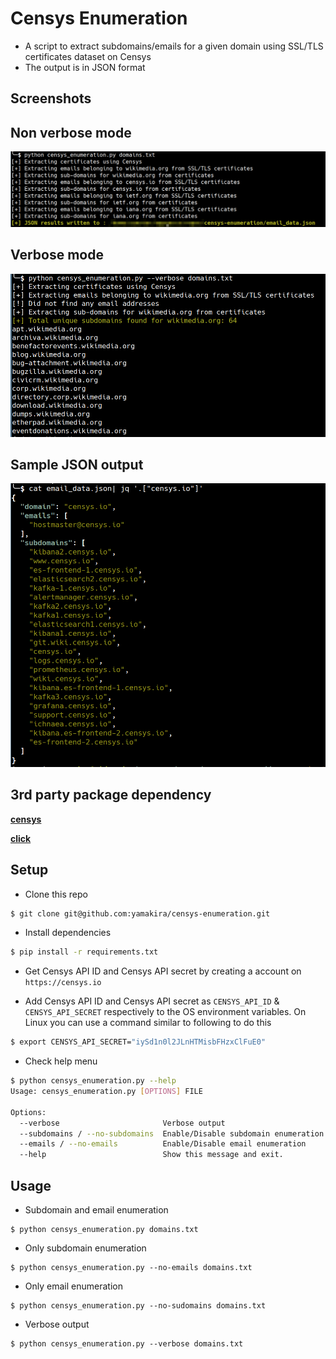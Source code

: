 # Censys Enumeration

- A script to extract subdomains/emails for a given domain using SSL/TLS certificates dataset on Censys
- The output is in JSON format

## Screenshots

## Non verbose mode
![non-verbose](imgs/non_verbose.png)


## Verbose mode
![verbose](imgs/verbose_output.png)

## Sample JSON output
![non-verbose](imgs/sample_json_output.png)
## 3rd party package dependency 

[**censys**](https://pypi.python.org/pypi/censys)

[**click**](https://pypi.python.org/pypi/click)

## Setup

- Clone this repo

```bash
$ git clone git@github.com:yamakira/censys-enumeration.git
```

- Install dependencies

```bash
$ pip install -r requirements.txt
```

- Get Censys API ID and Censys API secret by creating a account on `https://censys.io`

- Add Censys API ID and Censys API secret as  `CENSYS_API_ID` & `CENSYS_API_SECRET` respectively to the OS environment variables. On Linux you can use a command similar to following to do this

```bash
$ export CENSYS_API_SECRET="iySd1n0l2JLnHTMisbFHzxClFuE0"
```

- Check help menu


```bash
$ python censys_enumeration.py --help                                                                                                 
Usage: censys_enumeration.py [OPTIONS] FILE

Options:
  --verbose                       Verbose output
  --subdomains / --no-subdomains  Enable/Disable subdomain enumeration
  --emails / --no-emails          Enable/Disable email enumeration
  --help                          Show this message and exit.
```

## Usage

- Subdomain and email enumeration

```
$ python censys_enumeration.py domains.txt
```

- Only subdomain enumeration

```
$ python censys_enumeration.py --no-emails domains.txt 
```

- Only email enumeration

```
$ python censys_enumeration.py --no-sudomains domains.txt 
```

- Verbose output

```
$ python censys_enumeration.py --verbose domains.txt 
```